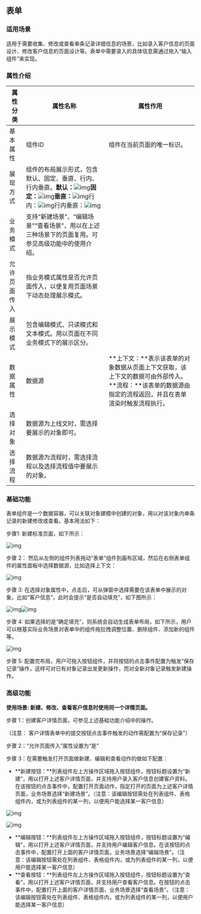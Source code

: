 ## **表单**

### **适用场景**

适用于需要收集、修改或查看单条记录详细信息的场景，比如录入客户信息的页面设计、修改客户信息的页面设计等。表单中需要录入的具体信息需通过拖入“输入组件”来实现。

### **属性介绍**



| 属性分类     | 属性名称                                                     | 属性作用                                                     |
| ------------ | ------------------------------------------------------------ | ------------------------------------------------------------ |
| 基本属性     | 组件ID                                                       | 组件在当前页面的唯一标识。                                   |
| 展现方式     | 组件的布局展示形式，包含默认、固定、垂直、行内、行内垂直。**默认：**![img](https://main.qcloudimg.com/raw/2cfb63e30338e5aaff02435fbc4c358b.png)**固定：**![img](https://main.qcloudimg.com/raw/b7385430260e50fc45b53219f000b27b.png)**垂直：**![img](https://main.qcloudimg.com/raw/bcceecb5bb43c495dd397fc60c06d233.png)行内：![img](https://main.qcloudimg.com/raw/7b3c24afda4fa01ac7943a6d05a1f013.png)行内垂直：![img](https://main.qcloudimg.com/raw/e8e0910c931d3a30ace8363cab9c84d7.png) |                                                              |
| 业务模式     | 支持“新建场景”、“编辑场景”“查看场景”，用以在上述三种场景下的页面复用。可参见高级功能中的使用介绍。 |                                                              |
| 允许页面传入 | 指业务模式属性是否允许页面传入，以便复用页面场景下动态处理展示模式。 |                                                              |
| 展示模式     | 包含编辑模式、只读模式和文本模式。用以页面在不同业务模式下的展示区分。 |                                                              |
| 数据属性     | 数据源                                                       | **上下文：**表示该表单的对象数据从页面上下文获取，该上下文的数据可由外部传入。**流程：**该表单的数据源由指定的流程返回，并且在表单渲染时触发流程执行。 |
| 选择对象     | 数据源为上线文时，需选择要展示的对象即可。                   |                                                              |
| 选择流程     | 数据源为流程时，需选择流程以及选择流程值中要展示的对象。     |                                                              |





### **基础功能**

表单组件是一个数据容器，可以关联对象建模中创建的对象，用以对该对象内单条记录的新建修改或查看。基本用法如下：

步骤1: 新建标准页面，如下所示：

![img](https://main.qcloudimg.com/raw/4da4d16900d8769966cfbe719584f40c.png)



步骤 2： 然后从左侧的组件列表拖动“表单”组件到画布区域，然后在右侧表单组件的属性面板中选择数据源，比如选择上下文：

![img](https://main.qcloudimg.com/raw/61e6e2017ba1590f5c31b03f6cf4001a.png)

步骤 3: 在选择对象属性中，点击后，可从弹窗中选择需要在该表单中展示的对象，比如“客户信息”，此时会提示“是否自动填充”，如下图所示：

![img](https://main.qcloudimg.com/raw/1926e40c00198a8f99becd5bba467dc0.png)![img](https://main.qcloudimg.com/raw/acbea399ccb98ee4d985c8e176f5203d.png)

步骤 4: 如果选择的是“确定填充”，则系统会自动生成表单布局，如下所示，用户可以根基实际业务场景对表单中的组件拖拉拽调整位置、删除组件、添加新的组件等。

![img](https://main.qcloudimg.com/raw/fad5e9be96dbb7fff6c2c5642aebcb06.png)

步骤 5: 配置完布局，用户可拖入按钮组件，并将按钮的点击事件配置为触发“保存记录”操作，这样可对已有对象记录出发更新操作，而对全新对象记录触发新建操作。

### **高级功能**

**使用场景: 新建、修改、查看客户信息时使用同一个详情页面。**

步骤 1：创建客户详情页面，可参见上述基础功能介绍中的操作。

（注意： 客户详情表单中的提交按钮点击事件触发的动作需配置为“保存记录”）

步骤 2：“允许页面传入”属性设置为“是”

步骤 3：在需要触发打开页面做新建、编辑和查看动作的做如下配置：

- **新建按钮：**列表组件左上方操作区域拖入按钮组件，按钮标题设置为“新建”，用以打开上述客户详情页面，并支持用户录入客户信息创建客户资料。在该按钮的点击事件中，配置打开页面动作，指定打开的页面为上述客户详情页面，业务场景选择“新建场景”。（注意：该编辑按钮需处在列表组件、表格组件内，或为列表组件的某一列，以便用户能选择某一客户信息）

![img](https://main.qcloudimg.com/raw/3817ef13a340f0dfbccfa712d120ae36.png)

![img](https://main.qcloudimg.com/raw/905d5d2b661447b313d70f2ba565af58.png)

- **编辑按钮：**列表组件左上方操作区域拖入按钮组件，按钮标题设置为“编辑”，用以打开上述客户详情页面，并支持用户编辑客户信息。在该按钮的点击事件中，配置打开上面的客户详情页面，业务场景选择“编辑场景”。（注意：该编辑按钮需处在列表组件、表格组件内，或为列表组件的某一列，以便用户能选择某一客户信息）
- **查看按钮：**列表组件左上方操作区域拖入按钮组件，按钮标题设置为“查看”，用以打开上述客户详情页面，并支持用户查看客户信息。在按钮的点击事件中，配置打开上面的客户详情页面，业务场景选择“查看场景”。（注意：该编辑按钮需处在列表组件、表格组件内，或为列表组件的某一列，以便用户能选择某一客户信息）